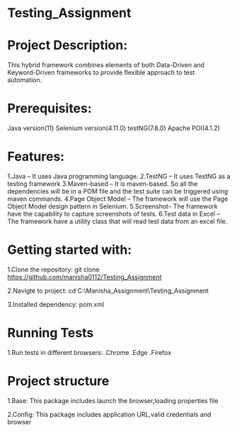 # Testing_Assignment

# Project Description:
This hybrid framework combines elements of both Data-Driven and Keyword-Driven frameworks
to provide flexible approach to test automation.

# Prerequisites:
Java version(11)
Selenium version(4.11.0)
testNG(7.8.0)
Apache POI(4.1.2)

# Features:
1.Java – It uses Java programming language.
2.TestNG – It uses TestNG as a testing framework
3.Maven-based – It is maven-based. So all the dependencies will be in a POM file and the test suite can be triggered using maven commands.
4.Page Object Model – The framework will use the Page Object Model design pattern in Selenium.
5.Screenshot– The framework have the capability to capture screenshots of tests.
6.Test data in Excel – The framework have a utility class that will read test data from an excel file.

# Getting started with:
1.Clone the repository:
git clone https://github.com/manisha0112/Testing_Assignment

2.Navigte to project:
cd C:\Manisha_Assignment\Testing_Assignment

3.Installed dependency:
pom.xml

# Running Tests
1.Run tests in different browsers:
.Chrome
.Edge
.Firefox

# Project structure
1.Base:
This package includes launch the browser,loading properties file

2.Config:
This package includes application URL,valid credentials and browser

